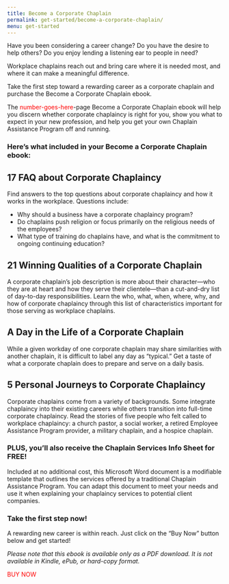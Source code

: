 ```yaml
---
title: Become a Corporate Chaplain
permalink: get-started/become-a-corporate-chaplain/
menu: get-started
---
```

Have you been considering a career change? Do you have the desire to help others? Do you enjoy lending a listening ear to people in need?

Workplace chaplains reach out and bring care where it is needed most, and where it can make a meaningful difference.

Take the first step toward a rewarding career as a corporate chaplain and purchase the Become a Corporate Chaplain ebook.

The <span style="color:red">number-goes-here</span>-page Become a Corporate Chaplain ebook will help you discern whether corporate chaplaincy is right for you, show you what to expect in your new profession, and help you get your own Chaplain Assistance Program off and running.
### Here’s what included in your Become a Corporate Chaplain ebook:

## 17 FAQ about Corporate Chaplaincy
Find answers to the top questions about corporate chaplaincy and how it works in the workplace. Questions include:

*   Why should a business have a corporate chaplaincy program?
*   Do chaplains push religion or focus primarily on the religious needs of the employees?
*   What type of training do chaplains have, and what is the commitment to ongoing continuing education?

## 21 Winning Qualities of a Corporate Chaplain
A corporate chaplain’s job description is more about their character—who they are at heart and how they serve their clientele—than a cut-and-dry list of day-to-day responsibilities. Learn the who, what, when, where, why, and how of corporate chaplaincy through this list of characteristics important for those serving as workplace chaplains.

## A Day in the Life of a Corporate Chaplain
While a given workday of one corporate chaplain may share similarities with another chaplain, it is difficult to label any day as “typical.” Get a taste of what a corporate chaplain does to prepare and serve on a daily basis.

## 5 Personal Journeys to Corporate Chaplaincy
Corporate chaplains come from a variety of backgrounds. Some integrate chaplaincy into their existing careers while others transition into full-time corporate chaplaincy. Read the stories of five people who felt called to workplace chaplaincy: a church pastor, a social worker, a retired Employee Assistance Program provider, a military chaplain, and a hospice chaplain.

### PLUS, you’ll also receive the Chaplain Services Info Sheet for FREE!
Included at no additional cost, this Microsoft Word document is a modifiable template that outlines the services offered by a traditional Chaplain Assistance Program. You can adapt this document to meet your needs and use it when explaining your chaplaincy services to potential client companies.

### Take the first step now!
A rewarding new career is within reach. Just click on the “Buy Now” button below and get started!

*Please note that this ebook is available only as a PDF download. It is not available in Kindle, ePub, or hard-copy format.*

<span style="color:red">BUY NOW</span>
